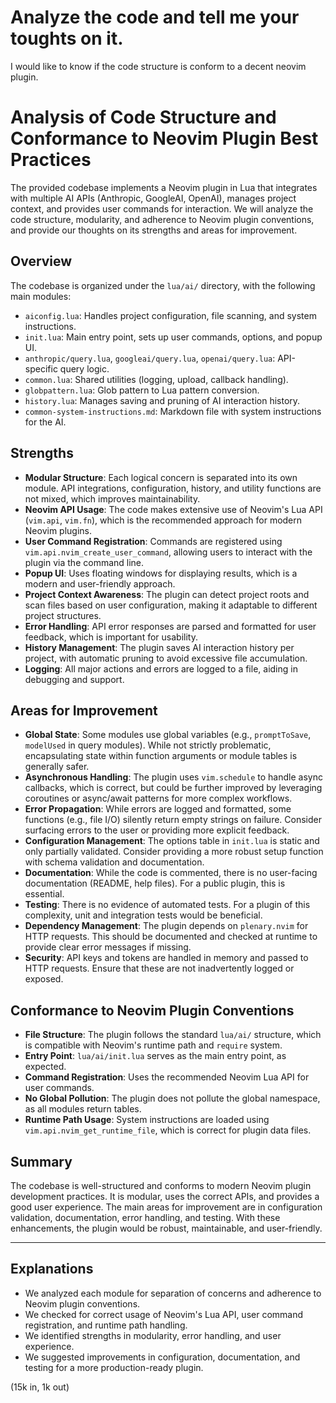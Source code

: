 # Analyze the code and tell me your toughts on it.

I would like to know if the code structure is conform to a decent neovim plugin.


# Analysis of Code Structure and Conformance to Neovim Plugin Best Practices

The provided codebase implements a Neovim plugin in Lua that integrates with multiple AI APIs (Anthropic, GoogleAI, OpenAI), manages project context, and provides user commands for interaction. We will analyze the code structure, modularity, and adherence to Neovim plugin conventions, and provide our thoughts on its strengths and areas for improvement.

## Overview

The codebase is organized under the `lua/ai/` directory, with the following main modules:

- `aiconfig.lua`: Handles project configuration, file scanning, and system instructions.
- `init.lua`: Main entry point, sets up user commands, options, and popup UI.
- `anthropic/query.lua`, `googleai/query.lua`, `openai/query.lua`: API-specific query logic.
- `common.lua`: Shared utilities (logging, upload, callback handling).
- `globpattern.lua`: Glob pattern to Lua pattern conversion.
- `history.lua`: Manages saving and pruning of AI interaction history.
- `common-system-instructions.md`: Markdown file with system instructions for the AI.

## Strengths

- **Modular Structure**: Each logical concern is separated into its own module. API integrations, configuration, history, and utility functions are not mixed, which improves maintainability.
- **Neovim API Usage**: The code makes extensive use of Neovim's Lua API (`vim.api`, `vim.fn`), which is the recommended approach for modern Neovim plugins.
- **User Command Registration**: Commands are registered using `vim.api.nvim_create_user_command`, allowing users to interact with the plugin via the command line.
- **Popup UI**: Uses floating windows for displaying results, which is a modern and user-friendly approach.
- **Project Context Awareness**: The plugin can detect project roots and scan files based on user configuration, making it adaptable to different project structures.
- **Error Handling**: API error responses are parsed and formatted for user feedback, which is important for usability.
- **History Management**: The plugin saves AI interaction history per project, with automatic pruning to avoid excessive file accumulation.
- **Logging**: All major actions and errors are logged to a file, aiding in debugging and support.

## Areas for Improvement

- **Global State**: Some modules use global variables (e.g., `promptToSave`, `modelUsed` in query modules). While not strictly problematic, encapsulating state within function arguments or module tables is generally safer.
- **Asynchronous Handling**: The plugin uses `vim.schedule` to handle async callbacks, which is correct, but could be further improved by leveraging coroutines or async/await patterns for more complex workflows.
- **Error Propagation**: While errors are logged and formatted, some functions (e.g., file I/O) silently return empty strings on failure. Consider surfacing errors to the user or providing more explicit feedback.
- **Configuration Management**: The options table in `init.lua` is static and only partially validated. Consider providing a more robust setup function with schema validation and documentation.
- **Documentation**: While the code is commented, there is no user-facing documentation (README, help files). For a public plugin, this is essential.
- **Testing**: There is no evidence of automated tests. For a plugin of this complexity, unit and integration tests would be beneficial.
- **Dependency Management**: The plugin depends on `plenary.nvim` for HTTP requests. This should be documented and checked at runtime to provide clear error messages if missing.
- **Security**: API keys and tokens are handled in memory and passed to HTTP requests. Ensure that these are not inadvertently logged or exposed.

## Conformance to Neovim Plugin Conventions

- **File Structure**: The plugin follows the standard `lua/ai/` structure, which is compatible with Neovim's runtime path and `require` system.
- **Entry Point**: `lua/ai/init.lua` serves as the main entry point, as expected.
- **Command Registration**: Uses the recommended Neovim Lua API for user commands.
- **No Global Pollution**: The plugin does not pollute the global namespace, as all modules return tables.
- **Runtime Path Usage**: System instructions are loaded using `vim.api.nvim_get_runtime_file`, which is correct for plugin data files.

## Summary

The codebase is well-structured and conforms to modern Neovim plugin development practices. It is modular, uses the correct APIs, and provides a good user experience. The main areas for improvement are in configuration validation, documentation, error handling, and testing. With these enhancements, the plugin would be robust, maintainable, and user-friendly.

---

## Explanations

- We analyzed each module for separation of concerns and adherence to Neovim plugin conventions.
- We checked for correct usage of Neovim's Lua API, user command registration, and runtime path handling.
- We identified strengths in modularity, error handling, and user experience.
- We suggested improvements in configuration, documentation, and testing for a more production-ready plugin.

(15k in, 1k out)

